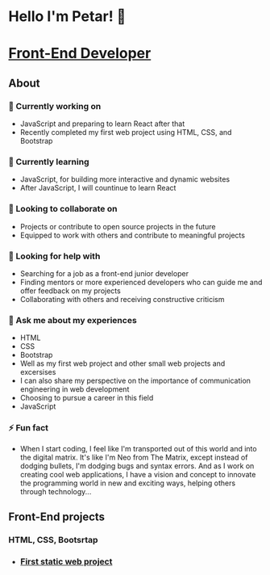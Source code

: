 # Hello I'm Petar! 👋
# [Front-End Developer](https://github.com/PetarMacedon)
## About
### 🔭 Currently working on
  - JavaScript and preparing to learn React after that
  - Recently completed my first web project using HTML, CSS, and Bootstrap
### 🌱 Currently learning
  - JavaScript, for building more interactive and dynamic websites
  - After JavaScript, I will countinue to learn React
### 👯 Looking to collaborate on
  - Projects or contribute to open source projects in the future
  - Equipped to work with others and contribute to meaningful projects
### 🤔 Looking for help with
  - Searching for a job as a front-end junior developer 
  - Finding mentors or more experienced developers who can guide me and offer feedback on my projects
  - Collaborating with others and receiving constructive criticism
### 💬 Ask me about my experiences
  - HTML
  - CSS
  - Bootstrap
  - Well as my first web project and other small web projects and excersises
  - I can also share my perspective on the importance of communication engineering in web development
  - Choosing to pursue a career in this field
  - JavaScript
### ⚡ Fun fact
  - When I start coding, I feel like I'm transported out of this world and into the digital matrix. It's like I'm Neo from The Matrix, except instead of dodging bullets, I'm dodging bugs and syntax errors. And as I work on creating cool web applications, I have a vision and concept to innovate the programming world in new and exciting ways, helping others through technology...
## Front-End projects
### HTML, CSS, Bootsrtap
- ### [First static web project](https://github.com/PetarMacedon/FirstProject-HTML-CSS-BOOTSTRAP)
